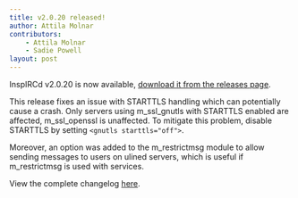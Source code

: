```yaml
---
title: v2.0.20 released!
author: Attila Molnar
contributors: 
    - Attila Molnar
    - Sadie Powell 
layout: post
---
```


InspIRCd v2.0.20 is now available, [download it from the releases page](https://github.com/inspircd/inspircd/releases).


This release fixes an issue with STARTTLS handling which can potentially cause a crash. Only servers using m_ssl_gnutls with STARTTLS enabled are affected, m_ssl_openssl is unaffected. To mitigate this problem, disable STARTTLS by setting `<gnutls starttls="off">`.

<!--more-->

Moreover, an option was added to the m_restrictmsg module to allow sending messages to users on ulined servers, which is useful if m_restrictmsg is used with services.

View the complete changelog [here](https://github.com/inspircd/inspircd/compare/v2.0.19...v2.0.20).
